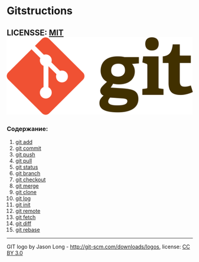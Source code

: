 # Gitstructions

LICENSSE: [MIT](./license.md)
![git logo](./assets/Git-logo.svg.png)
---

### Содержание:

1. [git add](./add.md)
2. [git commit](./commit.md)
3. [git push](./push.md)
4. [git pull](./pullmd)
5. [git status](./status.md)
6. [git branch](./branch.md)
7. [git checkout](./checkout.md)
8. [git merge](./merge.md)
9. [git clone](./clone.md)
10. [git log](./log.md)
11. [git init](./init.md)
12. [git remote](./remote.md)
13. [git fetch](./fetch.md)
14. [git diff](./diff.md)
15. [git rebase](./rebase.md)

---
GIT logo by Jason Long - http://git-scm.com/downloads/logos,
license: [CC BY 3.0](https://creativecommons.org/licenses/by/3.0/)